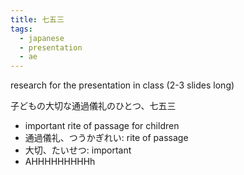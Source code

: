 ```yaml
---
title: 七五三
tags:
  - japanese
  - presentation
  - ae
---
```


research for the presentation in class (2-3 slides long)

子どもの大切な通過儀礼のひとつ、七五三
- important rite of passage for children
- 通過儀礼、つうかぎれい: rite of passage
- 大切、たいせつ: important
- AHHHHHHHHHh